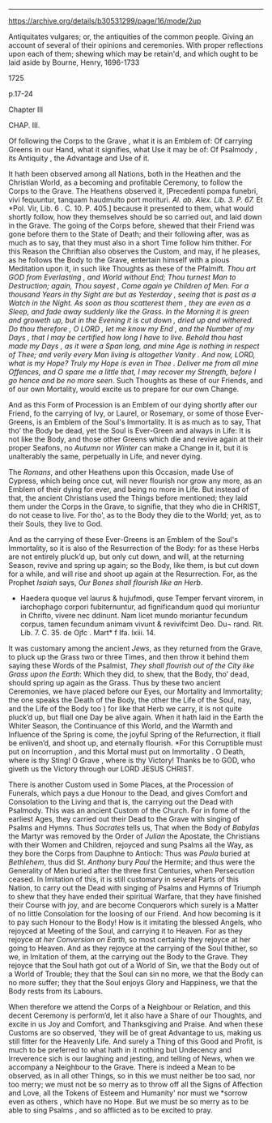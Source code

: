 

---

https://archive.org/details/b30531299/page/16/mode/2up

Antiquitates vulgares; or, the antiquities of the common people. Giving an account of several of their opinions and ceremonies. With proper reflections upon each of them; shewing which may be retain'd, and which ought to be laid aside
by Bourne, Henry, 1696-1733

1725

p.17-24

Chapter III



CHAP. III. 

Of following the Corps to the Grave , what it is an Emblem of: Of carrying Greens in our Hand, what it signifies, what Use it may be of: Of Psalmody , its Antiquity , the Advantage and Use of it.

It hath been observed among all Nations, both in the Heathen and the Christian World, as a becoming and profitable Ceremony, to follow the Corps to the Grave. The Heathens observed it, [Precedenti pompa funebri, vivi fequuntur, tanquam haudmulto port morituri. *Al. ab. Alex. Lib. 3. P. 67.* Et *Pol. Vir, Lib. 6 . C. 10. P. 405.] because it presented to them, what would shortly follow, how they themselves should be so carried out, and laid down in the Grave. The going of the Corps before, shewed that their Friend was gone before them to the State of Death; and their following after, was as much as to say, that they must also in a short Time follow him thither. For this Reason the Chriftian also observes the Custom, and may, if he pleases, as he follows the Body to the Grave, entertain himself with a pious Meditation upon it, in such like Thoughts as these of the Pfalmift. 
*Thou art GOD from Everlasting , and World without End; Thou turnest Man to Destruction; again, Thou sayest , Come again ye Children of Men. For a thousand Years in thy Sight are but as Yesterday , seeing that is past as a Watch in the Night. As soon as thou scatterest them , they are even as a Sleep, and fade away suddenly like the Grass. In the Morning it is green and groweth up, but in the Evening it is cut down , dried up and withered. Do thou therefore , O LORD , let me know my End , and the Number of my Days , that I may be certified how long I have to live. Behold thou hast made my Days , as it were a Span long, and mine Age is nothing in respect of Thee;  and verily every Man living is altogether Vanity . And now, LORD, what is my Hope? Truly my Hope is even in Thee . Deliver me from all mine Offences, and O spare me a little that, I may recover my Strength, before I go hence and be no more seen*. Such Thoughts as these of our Friends, and of our own Mortality, would excite us to prepare for our own Change.

And as this Form of Procession is an Emblem of our dying shortly after our Friend, fo the carrying of Ivy, or Laurel, or Rosemary, or some of those Ever-Greens, is an Emblem of the Soul's Immortality. It is as much as to say, That tho’ the Body be dead, yet the Soul is Ever-Green and always in Life: It is not like the Body, and those other Greens which die and revive again at their proper Seafons, no *Autumn* nor *Winter* can make a Change in it, but it is unalterably the same, perpetually in Life, and never dying.

The *Romans*, and other Heathens upon this Occasion, made Use of Cypress, which being once cut, will never flourish nor grow any more, as an Emblem of their dying for ever, and being no more in Life. But instead of that, the ancient Christians used the Things before mentioned; they laid them under the Corps in the Grave, to signifie, that they who die in CHRIST, do not cease to live. For tho', as to the Body they die to the World; yet, as to their Souls, they live to God.

And as the carrying of these Ever-Greens is an Emblem of the Soul's Immortality, so it is also of the Resurrection of the Body: for as these Herbs are not entirely pluck’d up, but only cut down, and will, at the returning Season, revive and spring up again; so the Body, like them, is but cut down for a while, and will rise and shoot up again at the Resurrection. For, as the Prophet *Isaiah* says, *Our Bones shall flourish like an Herb*.

* Haedera quoque vel laurus & hujufmodi, quse Temper fervant virorem, in iarchophago corpori fubiternuntur, ad fignificandum quod qui moriuntur in Chrifto, vivere nec ddinunt. Nam licet mundo moriantur fecundum corpus, tamen fecundum animam vivunt & revivifcimt Deo. Du¬ rand. Rit. Lib. 7. C. 35. de Ojfc . Mart* f Ifa. lxiii. 14.

It was customary among the ancient *Jews*, as they returned from the Grave, to pluck up the Grass two or three Times, and then throw it behind them saying these Words of the Psalmist, *They shall flourish out of the City like Grass upon the Earth*: Which they did, to shew, that the Body, tho’ dead, should spring up again as the Grass. Thus by these two ancient Ceremonies, we have placed before our Eyes, our Mortality and Immortality; the one speaks the Death of the Body, the other the Life of the Soul, nay, and the Life of the Body too ) for like that Herb we carry, it is not quite pluck’d up, but fliall one Day be alive again. When it hath laid in the Earth the Whiter Season, the Continuance of this World, and the Warmth and Influence of the Spring is come, the joyful Spring of the Refurrection, it fliall be enliven’d, and shoot up, and eternally flourish. *For this Corruptible must put on Incorruption , and this Mortal must put on Immortality . O Death, where is thy Sting! O Grave , where is thy Victory! Thanks be to GOD, who giveth us the Victory through our LORD JESUS CHRIST.

There is another Custom used in Some Places, at the Procession of Funerals, which pays a due Honour to the Dead, and gives Comfort and Consolation to the Living and that is, the carrying out the Dead with Psalmody. This was an ancient Custom of the Church. For in fome of the earliest Ages, they carried out their Dead to the Grave with singing of Psalms and Hymns. Thus *Socrates* tells us, That when the Body of *Babylas* the Martyr was removed by the Order of *Julian* the Apostate, the Christians with their Women and Children, rejoyced and sung Psalms all the Way, as they bore the Corps from Dauphne to Antioch: Thus was *Paula* buried at *Bethlehem*, thus did St. *Anthony* bury *Paul* the Hermite; and thus were the Generality of Men buried after the three first Centuries, when Persecution ceased. In Imitation of this, it is still customary in several Parts of this Nation, to carry out the Dead with singing of Psalms and Hymns of Triumph to shew that they have ended their spiritual Warfare, that they have finished their Course with joy, and are become Conquerors which surely is a Matter of no little Consolation for the loosing of our Friend. And how becoming is it to pay such Honour to the Body! How is it imitating the blessed Angels, who rejoyced at Meeting of the Soul, and carrying it to Heaven. For as they rejoyce *at her Conversion on Earth*, so most certainly they rejoyce at her going to Heaven. And as they rejoyce at the carrying of the Soul thither, so we, in Imitation of them, at the carrying out the Body to the Grave. They rejoyce that the Soul hath got out of a World of Sin, we that the Body out of a World of Trouble; they that the Soul can sin no more, we that the Body can no more suffer; they that the Soul enjoys Glory and Happiness, we that the Body rests from its Labours.

When therefore we attend the Corps of a Neighbour or Relation, and this decent Ceremony is perform’d, let it also have a Share of our Thoughts, and excite in us Joy and Comfort, and Thanksgiving and Praise. And when these Customs are so observed, 'they will be of great Advantage to us, making us still fitter for the Heavenly Life. And surely a Thing of this Good and Profit, is much to be preferred to what hath in it nothing but Undecency and Irreverence sich is our laughing and jesting, and telling of News, when we accompany a Neighbour to the Grave. There is indeed a Mean to be observed, as in all other Things, so in this we must neither be too sad, nor too merry; we must not be so merry as to throw off all the Signs of Affection and Love, all the Tokens of Esteem and Humanity' nor must we *sorrow even as others , which have no Hope. But we must be so merry as to be able to sing Psalms , and so afflicted as to be excited to pray.






